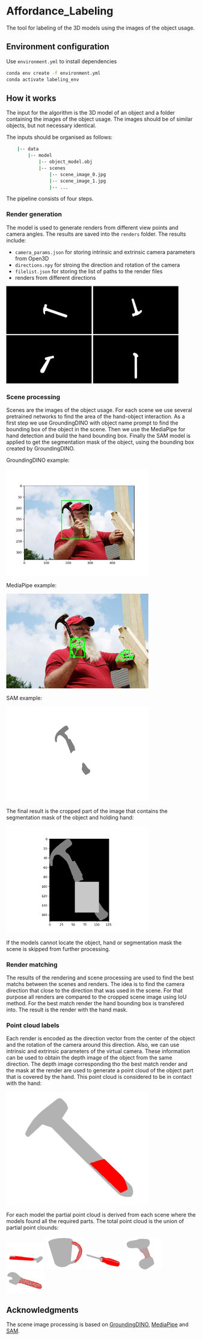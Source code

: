 # Affordance_Labeling

The tool for labeling of the 3D models using the images of the object usage. 

## Environment configuration
Use `environment.yml` to install dependencies
```bash
conda env create -f environment.yml
conda activate labeling_env
``` 

## How it works

The input for the algorithm is the 3D model of an object and a folder containing the images of the object usage. The images should be of similar objects, but not necessary identical.

The inputs should be organised as follows:
```bash
    |-- data
        |-- model
            |-- object_model.obj
            |-- scenes
                |-- scene_image_0.jpg
                |-- scene_image_1.jpg
                |-- ...
``` 

The pipeline consists of four steps.
### Render generation
The model is used to generate renders from different view points and camera angles. The results are saved into the `renders` folder. The results include:
- `camera_params.json` for storing intrinsic and extrinsic camera parameters from Open3D
- `directions.npy` for stroing the direction and rotation of the camera
- `filelist.json` for storing the list of paths to the render files
- renders from different directions

<img src="./assets/1.png" width="45%"/> <img src="./assets/2.png" width="45%"/>
<img src="./assets/3.png" width="45%"/> <img src="./assets/4.png" width="45%"/>

### Scene processing
Scenes are the images of the object usage. For each scene we use several pretrained networks to find the area of the hand-object interaction. As a first step we use GroundingDINO with object name prompt to find the bounding box of the object in the scene. Then we use the MediaPipe for hand detection and build the hand bounding box. Finally the SAM model is applied to get the segmentation mask of the object, using the bounding box created by GroundingDINO. 

GroundingDINO example:

<img src="./assets/dino_result.jpg" width="75%"/>

MediaPipe example:

<img src="./assets/mediapipe.png" width="75%"/>

SAM example:

<img src="./assets/mask.png" width="75%"/>

The final result is the cropped part of the image that contains the segmentation mask of the object and holding hand:

<img src="./assets/result.png" width="75%"/>

If the models cannot locate the object, hand or segmentation mask the scene is skipped from further processing.

### Render matching
The results of the rendering and scene processing are used to find the best matchs between the scenes and renders. The idea is to find the camera direction that close to the direction that was used in the scene. For that purpose all renders are compared to the cropped scene image using IoU method. For the best match render the hand bounding box is transfered into. The result is the render with the hand mask.

### Point cloud labels
Each render is encoded as the direction vector from the center of the object and the rotation of the camera around this direction. Also, we can use intrinsic and extrinsic parameters of the virtual camera. These information can be used to obtain the depth image of the object from the same direction. The depth image corresponding tho the best match render and the mask at the render are used to generate a point cloud of the object part that is covered by the hand. This point cloud is considered to be in contact with the hand:

<img src="./assets/point_cloud_single.png" width="75%"/>

For each model the partial point cloud is derived from each scene where the models found all the required parts. The total point cloud is the union of partial point clounds:

<img src="./assets/point_cloud_total.png" width="20%"/> <img src="./assets/pc_cup_total.png" width="20%"/> <img src="./assets/screwdriver.png" width="20%"/> <img src="./assets/drill.png" width="20%"/> <img src="./assets/wrench.png" width="20%"/>


## Acknowledgments
The scene image processing is based on [GroundingDINO](https://huggingface.co/docs/transformers/en/model_doc/grounding-dino), [MediaPipe](https://github.com/google-ai-edge/mediapipe) and [SAM](https://huggingface.co/docs/transformers/en/model_doc/sam). 